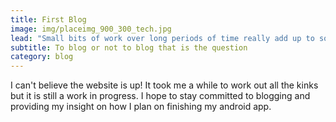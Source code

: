 ```yaml
---
title: First Blog
image: img/placeimg_900_300_tech.jpg
lead: "Small bits of work over long periods of time really add up to something huge!"
subtitle: To blog or not to blog that is the question
category: blog
---
```

<p>I can't believe the website is up! It took me a while to
work out all the kinks but it is still a work in progress.
I hope to stay committed to blogging and providing my
insight on how I plan on finishing my android app. </p>
